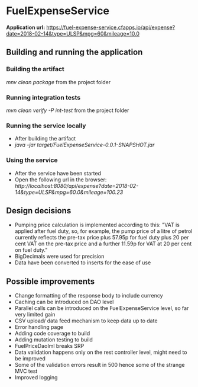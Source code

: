 # FuelExpenseService
**Application url:**
https://fuel-expense-service.cfapps.io/api/expense?date=2018-02-14&type=ULSP&mpg=60&mileage=10.0
## Building and running the application
### Building the artifact
*mnv clean package* from the project folder
### Running integration tests
*mvn clean verify -P int-test* from the project folder
### Running the service locally
- After building the artifact
- *java -jar target/FuelExpenseService-0.0.1-SNAPSHOT.jar* 
### Using the service
- After the service have been started
- Open the following url in the browser: *http://localhost:8080/api/expense?date=2018-02-14&type=ULSP&mpg=60.0&mileage=100.23*
## Design decisions
- Pumping price calculation is implemented according to this:
"VAT is applied after fuel duty, so, for example, the pump price of a
 litre of petrol currently reflects the pre-tax price plus 57.95p for fuel duty plus 
20 per cent VAT on the pre-tax price and a further 11.59p for VAT at 20 per cent on fuel duty."
- BigDecimals were used for precision
- Data have been converted to inserts for the ease of use
## Possible improvements
- Change formatting of the response body to include currency
- Caching can be introduced on DAO level
- Parallel calls can be introduced on the FuelExpenseService level, so far very limited gain
- CSV upload/ data feed mechanism to keep data up to date
- Error handling page
- Adding code coverage to build
- Adding mutation testing to build
- FuelPriceDaoIml breaks SRP
- Data validation happens only on the rest controller level, might need to be improved
- Some of the validation errors result in 500 hence some of the strange MVC test
- Improved logging